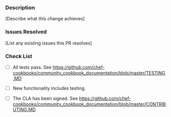 ### Description

[Describe what this change achieves]

### Issues Resolved

[List any existing issues this PR resolves]

### Check List
- [ ] All tests pass. See https://github.com/chef-cookbooks/community_cookbook_documentation/blob/master/TESTING.MD
- [ ] New functionality includes testing.
- [ ] The CLA has been signed. See https://github.com/chef-cookbooks/community_cookbook_documentation/blob/master/CONTRIBUTING.MD

